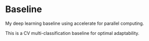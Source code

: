 # Baseline
My deep learning baseline using accelerate for parallel computing.

This is a CV multi-classification baseline for optimal adaptability.

